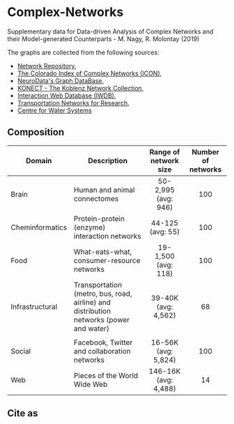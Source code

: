 # Complex-Networks
Supplementary data for Data-driven Analysis of Complex Networks and their Model-generated Counterparts - M. Nagy, R. Molontay (2019)

The graphs are collected from the following sources: 
* [Network Repository](http://networkrepository.com), 
* [The Colorado Index of Complex Networks (ICON)](http://networkrepository.com), 
* [NeuroData's Graph DataBase](http://openconnecto.me/graph-services/download/), 
* [KONECT - The Koblenz Network Collection](http://konect.uni-koblenz.de/), 
* [Interaction Web Database (IWDB)](https://www.nceas.ucsb.edu/interactionweb/resources.html), 
* [Transportation Networks for Research](https://github.com/bstabler/TransportationNetworks),
* [Centre for Water Systems](http://emps.exeter.ac.uk/engineering/research/cws/resources/benchmarks/)

## Composition

| Domain | Description | Range of network size | Number of networks |
|-----------------|----------------------------------------------------------------------------------------|:-----------------------:|:--------------------:|
| Brain | Human and animal connectomes | 50-2,995  (avg: 946) | 100 |
| Cheminformatics | Protein-protein (enzyme) interaction networks | 44-125 (avg: 55) | 100 |
| Food | What-eats-what, consumer-resource networks | 19-1,500 (avg: 118) | 100 |
| Infrastructural | Transportation (metro, bus, road, airline) and distribution networks (power and water) | 39-40K (avg: 4,562) | 68 |
|  |  |  |  |
| Social | Facebook, Twitter and collaboration networks | 16-56K (avg: 5,824) | 100 |
| Web | Pieces of the World Wide Web | 146-16K (avg: 4,488) | 14 |
## Cite as
